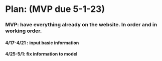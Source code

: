 <h1>Plan: (MVP due 5-1-23)</h1>

<h3> MVP: have everything already on the website. In order and in working order.

<h4> 4/17-4/21 : input basic information </h4>
<h4> 4/25-5/1: fix information to model </h4>